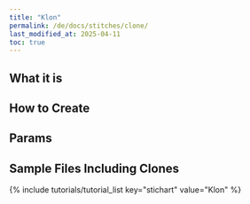 ```yaml
---
title: "Klon"
permalink: /de/docs/stitches/clone/
last_modified_at: 2025-04-11
toc: true
---
```

## What it is



## How to Create



## Params



## Sample Files Including Clones

{% include tutorials/tutorial_list key="stichart" value="Klon" %}
